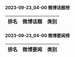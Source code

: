 #### 2023-09-23_04-00  微博话题榜

| 排名 | 微博话题 | 类别 |
| --- | --- | --- |
#### 2023-09-23_04-00  微博要闻榜

| 排名 | 微博要闻 | 类别 |
| --- | --- | --- |
